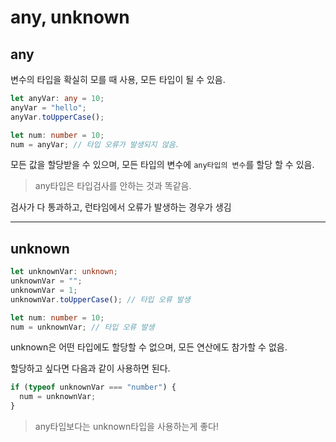 # any, unknown

## any

변수의 타입을 확실히 모를 때 사용, 모든 타입이 될 수 있음.

```typescript
let anyVar: any = 10;
anyVar = "hello";
anyVar.toUpperCase();

let num: number = 10;
num = anyVar; // 타입 오류가 발생되지 않음.
```

모든 값을 할당받을 수 있으며, 모든 타입의 변수에 `any타입의 변수`를 할당 할 수 있음.

> any타입은 타입검사를 안하는 것과 똑같음.

검사가 다 통과하고, 런타임에서 오류가 발생하는 경우가 생김

---

## unknown

```typescript
let unknownVar: unknown;
unknownVar = "";
unknownVar = 1;
unknownVar.toUpperCase(); // 타입 오류 발생

let num: number = 10;
num = unknownVar; // 타입 오류 발생
```

unknown은 어떤 타입에도 할당할 수 없으며, 모든 연산에도 참가할 수 없음.

할당하고 싶다면 다음과 같이 사용하면 된다.

```typescript
if (typeof unknownVar === "number") {
  num = unknownVar;
}
```

> any타입보다는 unknown타입을 사용하는게 좋다!
